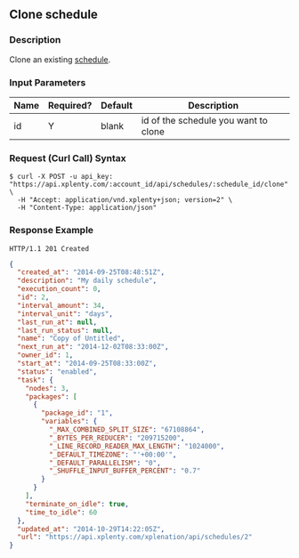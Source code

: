 ## Clone schedule

### Description
Clone an existing [schedule](https://github.com/xplenty/xplenty-api-doc-v2/blob/master/resources/schedule.md).

### Input Parameters

| Name | Required? | Default | Description                          |
| ---- | --------- | ------- | -----------                          |
| id   | Y         | blank   | id of the schedule you want to clone |

### Request (Curl Call) Syntax
```shell
$ curl -X POST -u api_key: "https://api.xplenty.com/:account_id/api/schedules/:schedule_id/clone" \
  -H "Accept: application/vnd.xplenty+json; version=2" \
  -H "Content-Type: application/json"
```

### Response Example
```HTTP
HTTP/1.1 201 Created
```

```json
{
  "created_at": "2014-09-25T08:48:51Z",
  "description": "My daily schedule",
  "execution_count": 0,
  "id": 2,
  "interval_amount": 34,
  "interval_unit": "days",
  "last_run_at": null,
  "last_run_status": null,
  "name": "Copy of Untitled",
  "next_run_at": "2014-12-02T08:33:00Z",
  "owner_id": 1,
  "start_at": "2014-09-25T08:33:00Z",
  "status": "enabled",
  "task": {
    "nodes": 3,
    "packages": [
      {
        "package_id": "1",
        "variables": {
          "_MAX_COMBINED_SPLIT_SIZE": "67108864",
          "_BYTES_PER_REDUCER": "209715200",
          "_LINE_RECORD_READER_MAX_LENGTH": "1024000",
          "_DEFAULT_TIMEZONE": "'+00:00'",
          "_DEFAULT_PARALLELISM": "0",
          "_SHUFFLE_INPUT_BUFFER_PERCENT": "0.7"
        }
      }
    ],
    "terminate_on_idle": true,
    "time_to_idle": 60
  },
  "updated_at": "2014-10-29T14:22:05Z",
  "url": "https://api.xplenty.com/xplenation/api/schedules/2"
}
```
